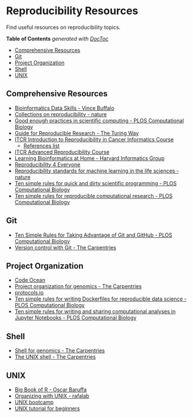# Reproducibility Resources

Find useful resources on reproducibility topics. 

<!-- START doctoc generated TOC please keep comment here to allow auto update -->
<!-- DON'T EDIT THIS SECTION, INSTEAD RE-RUN doctoc TO UPDATE -->
**Table of Contents**  *generated with [DocToc](https://github.com/thlorenz/doctoc)*

- [Comprehensive Resources](#comprehensive-resources)
- [Git](#git)
- [Project Organization](#project-organization) 
- [Shell](#shell)
- [UNIX](#unix)

## Comprehensive Resources

+ [Bioinformatics Data Skills - Vince Buffalo](https://www.oreilly.com/library/view/bioinformatics-data-skills/9781449367480/)
+ [Collections on reproducibility - nature](https://www.nature.com/collections/prbfkwmwvz)
+ [Good enough practices in scientific computing - PLOS Computational Biology](https://journals.plos.org/ploscompbiol/article?id=10.1371/journal.pcbi.1005510) 
+ [Guide for Reproducible Research - The Turing Way](https://the-turing-way.netlify.app/reproducible-research/reproducible-research.html)
+ [ITCR Introduction to Reproducibility in Cancer Informatics Course](https://jhudatascience.org/Reproducibility_in_Cancer_Informatics/introduction.html) 
	+ [References list](https://jhudatascience.org/Reproducibility_in_Cancer_Informatics/references.html)
+ [ITCR Advanced Reproducibility Course](https://jhudatascience.org/Adv_Reproducibility_in_Cancer_Informatics/introduction.html)
+ [Learning Bioinformatics at Home - Harvard Informatics Group](https://github.com/harvardinformatics/learning-bioinformatics-at-home)
+ [Reproducibility 4 Everyone](https://www.repro4everyone.org/)
+ [Reproducibility standards for machine learning in the life sciences - nature](https://www.nature.com/articles/s41592-021-01256-7)
+ [Ten simple rules for quick and dirty scientific programming - PLOS Computational Biology](https://doi.org/10.1371/journal.pcbi.1008549)
+ [Ten simple rules for reproducible computational research - PLOS Computational Biology](https://doi.org/10.1371/journal.pcbi.1003285)

## Git 

+ [Ten Simple Rules for Taking Advantage of Git and GitHub - PLOS Computational Biology](https://doi.org/10.1371/journal.pcbi.1004947)
+ [Version control with Git - The Carpentries](https://swcarpentry.github.io/git-novice/)

## Project Organization

+ [Code Ocean](https://codeocean.com/)
+ [Project organization for genomics - The Carpentries](https://datacarpentry.org/organization-genomics/)
+ [protocols.io](https://www.protocols.io/)
+ [Ten simple rules for writing Dockerfiles for reproducible data science - PLOS Computational Biology](https://doi.org/10.1371/journal.pcbi.1008316)
+ [Ten simple rules for writing and sharing computational analyses in Jupyter Notebooks - PLOS Computational Biology](https://doi.org/10.1371/journal.pcbi.1007007)

## Shell

+ [Shell for genomics - The Carpentries](https://datacarpentry.org/shell-genomics/)
+ [The UNIX shell - The Carpentries](https://swcarpentry.github.io/shell-novice/)

## UNIX

+ [Big Book of R -  Oscar Baruffa](https://www.bigbookofr.com/) 
+ [Organizing with UNIX - rafalab](https://rafalab.github.io/dsbook/unix.html)
+ [UNIX bootcamp](https://github.com/griffithlab/rnaseq_tutorial/wiki/Unix-Bootcamp)
+ [UNIX tutorial for beginners](http://www.ee.surrey.ac.uk/Teaching/Unix/) 
